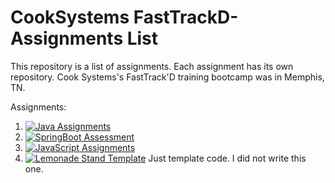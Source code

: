 # CookSystems FastTrackD-Assignments List
This repository is a list of assignments. Each assignment has its own repository. Cook Systems's FastTrack'D training bootcamp was in Memphis, TN.

Assignments:
1. [![Java Assignments](https://img.shields.io/badge/Java%20Assignments-View%20on%20GitHub-blue)](https://github.com/AMDphreak?tab=repositories&q=%22java-assignment%22&type=&language=&sort=)
2. [![SpringBoot Assessment](https://img.shields.io/badge/Spring%20Assessment-View%20on%20GitHub-green)](https://github.com/AMDphreak?tab=repositories&q=spring-assessment&type=&language=&sort=)
3. [![JavaScript Assignments](https://img.shields.io/badge/JavaScript%20Assignments-View%20on%20GitHub-yellow)](https://github.com/AMDphreak?tab=repositories&q=%22js-assignment%22&type=&language=&sort=)
5. [![Lemonade Stand Template](https://img.shields.io/badge/Lemonade%20Stand%20Template-View%20on%20GitHub-orange)](https://github.com/AMDphreak?tab=repositories&q=lemonadestand&type=&language=&sort=) Just template code. I did not write this one.
